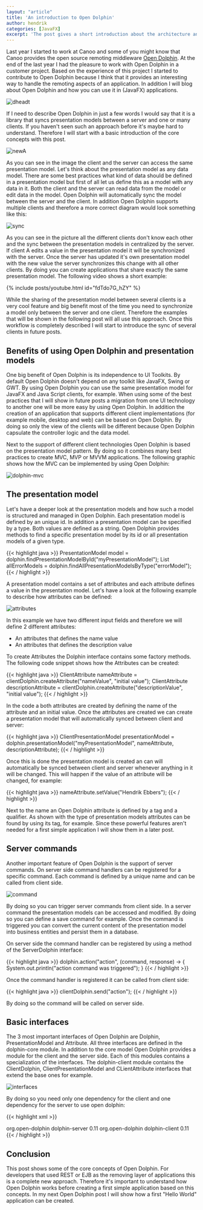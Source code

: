 ```yaml
---
layout: "article"
title: 'An introduction to Open Dolphin'
author: hendrik
categories: [JavaFX]
excerpt: 'The post gives a short introduction about the architecture and features of Open Dolphin'
---
```

Last year I started to work at Canoo and some of you might know that Canoo provides the open source remoting middleware [Open Dolphin](http://open-dolphin.org/dolphin_website/Home.html). At the end of the last year I had the pleasure to work with Open Dolphin in a customer project. Based on the experience of this project I started to contribute to Open Dolphin because I think that it provides an interesting way to handle the remoting aspects of an application. In addition I will blog about Open Dolphin and how you can use it in (JavaFX) applications.

![dheadt](/posts/guigarage-legacy/dheadt.png)

If I need to describe Open Dolphin in just a few words I would say that it is a library that syncs presentation models between a server and one or many clients. If you haven't seen such an approach before it's maybe hard to understand. Therefore I will start with a basic introduction of the core concepts with this post.

![newA](/posts/guigarage-legacy/newA.png)

As you can see in the image the client and the server can access the same presentation model. Let's think about the presentation model as any data model. There are some best practices what kind of data should be defined in a presentation model but first of all let us define this as a model with any data in it. Both the client and the server can read data from the model or edit data in the model. Open Dolphin will automatically sync the model between the server and the client. In addition Open Dolphin supports multiple clients and therefore a more correct diagram would look something like this:

![sync](/posts/guigarage-legacy/sync.png)

As you can see in the picture all the different clients don't know each other and the sync between the presentation models in centralized by the server. If client A edits a value in the presentation model it will be synchronized with the server. Once the server has updated it's own presentation model with the new value the server synchronizes this change with all other clients. By doing you can create applications that share exactly the same presentation model. The following video shows a short example:

{% include posts/youtube.html id="fdTdo7G_hZY" %}

While the sharing of the presentation model between several clients is a very cool feature and big benefit most of the time you need to synchronize a model only between the server and one client. Therefore the examples that will be shown in the following post will all use this approach. Once this workflow is completely described I will start to introduce the sync of several clients in future posts.

## Benefits of using Open Dolphin and presentation models

One big benefit of Open Dolphin is its independence to UI Toolkits. By default Open Dolphin doesn't depend on any toolkit like JavaFX, Swing or GWT. By using Open Dolphin you can use the same presentation model for JavaFX and Java Script clients, for example. When using some of the best practices that I will show in future posts a migration from one UI technology to another one will be more easy by using Open Dolphin. In addition the creation of an application that supports different client implementations (for example mobile, desktop and web) can be based on Open Dolphin. By doing so only the view of the clients will be different because Open Dolphin capsulate the controller logic and the data model.

Next to the support of different client technologies Open Dolphin is based on the presentation model pattern. By doing so it combines many best practices to create MVC, MVP or MVVM applications. The following graphic shows how the MVC can be implemented by using Open Dolphin:

![dolphin-mvc](/posts/guigarage-legacy/dolphin-mvc.png)

## The presentation model

Let's have a deeper look at the presentation models and how such a model is structured and managed in Open Dolphin. Each presentation model is defined by an unique id. In addition a presentation model can be specified by a type. Both values are defined as a string. Open Dolphin provides methods to find a specific presentation model by its id or all presentation models of a given type.

{{< highlight java >}}
PresentationModel model = dolphin.findPresentationModelById("myPresentationModel");
List<PresentationModel> allErrorModels = dolphin.findAllPresentationModelsByType("errorModel");
{{< / highlight >}}

A presentation model contains a set of attributes and each attribute defines a value in the presentation model. Let's have a look at the following example to describe how attributes can be defined:

![attributes](/posts/guigarage-legacy/attributes.png)

In this example we have two different input fields and therefore we will define 2 different attributes:

* An attributes that defines the name value
* An attributes that defines the description value

To create Attributes the Dolphin interface contains some factory methods. The following code snippet shows how the Attributes can be created:

{{< highlight java >}}
ClientAttribute nameAttribute = clientDolphin.createAttribute("nameValue", "initial value");
ClientAttribute descriptionAttribute = clientDolphin.createAttribute("descriptionValue", "initial value");
{{< / highlight >}}

In the code a both attributes are created by defining the name of the attribute and an initial value. Once the attributes are created we can create a presentation model that will automatically synced between client and server:

{{< highlight java >}}
ClientPresentationModel presentationModel = dolphin.presentationModel("myPresentationModel", nameAttribute, descriptionAttribute);
{{< / highlight >}}

Once this is done the presentation model is created an can will automatically be synced between client and server whenever anything in it will be changed. This will happen if the value of an attribute will be changed, for example:

{{< highlight java >}}
nameAttribute.setValue("Hendrik Ebbers");
{{< / highlight >}}

Next to the name an Open Dolphin attribute is defined by a tag and a qualifier. As shown with the type of  presentation models attributes can be found by using its tag, for example. Since these powerful features aren't needed for a first simple application I will show them in a later post.

## Server commands

Another important feature of Open Dolphin is the support of server commands. On server side command handlers can be registered for a specific command. Each command is defined by a unique name and can be called from client side.

![command](/posts/guigarage-legacy/command.png)

By doing so you can trigger server commands from client side. In a server command the presentation models can be accessed and modified. By doing so you can define a save command for example. Once the command is triggered you can convert the current content of the presentation model into business entities and persist them in a database.

On server side the command handler can be registered by using a method of the ServerDolphin interface:

{{< highlight java >}}
dolphin.action("action", (command, response) -> {
    System.out.println("action command was triggered");
}
{{< / highlight >}}

Once the command handler is registered it can be called from client side:

{{< highlight java >}}
clientDolphin.send("action");
{{< / highlight >}}

By doing so the command will be called on server side.

## Basic interfaces

The 3 most important interfaces of Open Dolphin are Dolphin, PresentationModel and Attribute. All three interfaces are defined in the dolphin-core module. In addition to the core model Open Dolphin provides a module for the client and the server side. Each of this modules contains a specialization of the interfaces. The dolphin-client module contains the ClientDolphin, ClientPresentationModel and CLientAttribute interfaces that extend the base ones for example.

![interfaces](/posts/guigarage-legacy/interfaces.png)

By doing so you need only one dependency for the client and one dependency for the server to use open dolphin:

{{< highlight xml >}}
<!-- Maven dependency for the server -->
<dependency>
    <groupId>org.open-dolphin</groupId>
    <artifactId>dolphin-server</artifactId>
    <version>0.11</version>
</dependency>

<!-- Maven dependency for the client -->
<dependency>
    <groupId>org.open-dolphin</groupId>
    <artifactId>dolphin-client</artifactId>
    <version>0.11</version>
</dependency>
{{< / highlight >}}

## Conclusion

This post shows some of the core concepts of Open Dolphin. For developers that used REST or EJB as the removing layer of applications this is a complete new approach. Therefore it's important to understand how Open Dolphin works before creating a first simple application based on this concepts. In my next Open Dolphin post I will show how a first "Hello World" application can be created.
